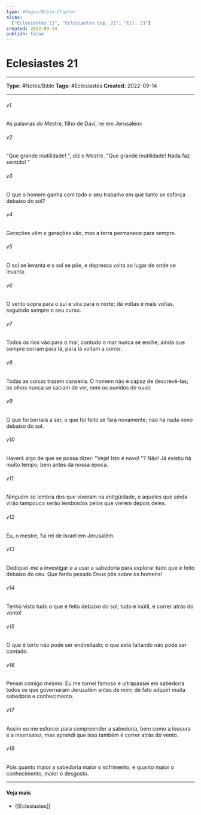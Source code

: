 ```yaml
---
type: #Pages/Bible-Chapter
alias:
  ["Eclesiastes 21", "Eclesiastes Cap. 21", "Ecl. 21"]
created: 2022-09-14
publish: false
---
```


# Eclesiastes 21

---

**Type:** #Notes/Bible
**Tags:** #Eclesiastes
**Created:** 2022-09-14

---

###### v1
As palavras do Mestre, filho de Davi, rei em Jerusalém:
###### v2
"Que grande inutilidade! ", diz o Mestre. "Que grande inutilidade! Nada faz sentido! "
###### v3
O que o homem ganha com todo o seu trabalho em que tanto se esforça debaixo do sol?
###### v4
Gerações vêm e gerações vão, mas a terra permanece para sempre.
###### v5
O sol se levanta e o sol se põe, e depressa volta ao lugar de onde se levanta.
###### v6
O vento sopra para o sul e vira para o norte; dá voltas e mais voltas, seguindo sempre o seu curso.
###### v7
Todos os rios vão para o mar, contudo o mar nunca se enche; ainda que sempre corram para lá, para lá voltam a correr.
###### v8
Todas as coisas trazem canseira. O homem não é capaz de descrevê-las; os olhos nunca se saciam de ver, nem os ouvidos de ouvir.
###### v9
O que foi tornará a ser, o que foi feito se fará novamente; não há nada novo debaixo do sol.
###### v10
Haverá algo de que se possa dizer: "Veja! Isto é novo! "? Não! Já existiu há muito tempo; bem antes da nossa época.
###### v11
Ninguém se lembra dos que viveram na antigüidade, e aqueles que ainda virão tampouco serão lembrados pelos que vierem depois deles.
###### v12
Eu, o mestre, fui rei de Israel em Jerusalém.
###### v13
Dediquei-me a investigar e a usar a sabedoria para explorar tudo que é feito debaixo do céu. Que fardo pesado Deus pôs sobre os homens!
###### v14
Tenho visto tudo o que é feito debaixo do sol; tudo é inútil, é correr atrás do vento!
###### v15
O que é torto não pode ser endireitado; o que está faltando não pode ser contado.
###### v16
Pensei comigo mesmo: Eu me tornei famoso e ultrapassei em sabedoria todos os que governaram Jerusalém antes de mim; de fato adquiri muita sabedoria e conhecimento.
###### v17
Assim eu me esforcei para compreender a sabedoria, bem como a loucura e a insensatez, mas aprendi que isso também é correr atrás do vento.
###### v18
Pois quanto maior a sabedoria maior o sofrimento; e quanto maior o conhecimento, maior o desgosto.


---

#### Veja mais

- [[Eclesiastes]]
